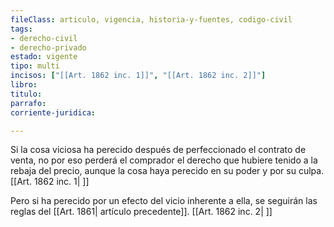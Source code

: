 ```yaml
---
fileClass: articulo, vigencia, historia-y-fuentes, codigo-civil
tags:
- derecho-civil
- derecho-privado
estado: vigente
tipo: multi
incisos: ["[[Art. 1862 inc. 1]]", "[[Art. 1862 inc. 2]]"]
libro:
titulo:
parrafo:
corriente-juridica:

---
```

Si la cosa viciosa ha perecido después de perfeccionado el contrato de venta, no por eso perderá el comprador el derecho que hubiere tenido a la rebaja del precio, aunque la cosa haya perecido en su poder y por su culpa. [[Art. 1862 inc. 1| ]]

Pero si ha perecido por un efecto del vicio inherente a ella, se seguirán las reglas del [[Art. 1861| artículo precedente]]. [[Art. 1862 inc. 2| ]]